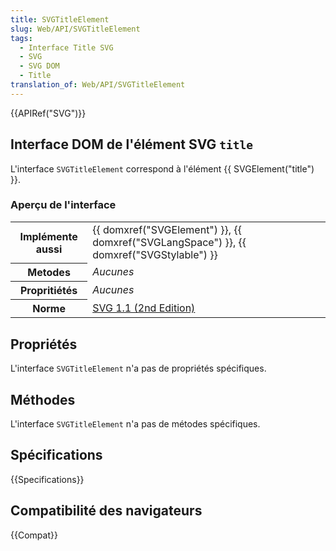 ```yaml
---
title: SVGTitleElement
slug: Web/API/SVGTitleElement
tags:
  - Interface Title SVG
  - SVG
  - SVG DOM
  - Title
translation_of: Web/API/SVGTitleElement
---
```


{{APIRef("SVG")}}

## Interface DOM de l'élément SVG `title`

L'interface `SVGTitleElement` correspond à l'élément {{ SVGElement("title") }}.

### Aperçu de l'interface

<table class="standard-table">
  <tbody>
    <tr>
      <th scope="row">Implémente aussi</th>
      <td>
        {{ domxref("SVGElement") }},
        {{ domxref("SVGLangSpace") }},
        {{ domxref("SVGStylable") }}
      </td>
    </tr>
    <tr>
      <th scope="row">Metodes</th>
      <td><em>Aucunes</em></td>
    </tr>
    <tr>
      <th scope="row">Propritiétés</th>
      <td><em>Aucunes</em></td>
    </tr>
    <tr>
      <th scope="row">Norme</th>
      <td>
        <a
          href="http://www.w3.org/TR/SVG11/struct.html#InterfaceSVGTitleElement"
          >SVG 1.1 (2nd Edition)</a
        >
      </td>
    </tr>
  </tbody>
</table>

## Propriétés

L'interface `SVGTitleElement` n'a pas de propriétés spécifiques.

## Méthodes

L'interface `SVGTitleElement` n'a pas de métodes spécifiques.

## Spécifications

{{Specifications}}

## Compatibilité des navigateurs

{{Compat}}
